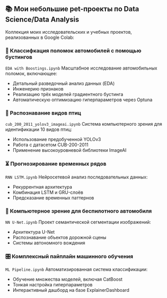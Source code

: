 ## 📚 Мои небольшие pet-проекты по Data Science/Data Analysis

Коллекция моих исследовательских и учебных проектов, реализованных в Google Colab:

### 🚗 Классифкация поломок автомобилей с помощью бустингов
`EDA with Boostings.ipynb`
Масштабное исследование автомобильных поломок, включающее:
- Детальный разведочный анализ данных (EDA)
- Инженерию признаков
- Реализацию трёх моделей градиентного бустинга
- Автоматическую оптимизацию гиперпараметров через Optuna

### 🦜 Распознавание видов птиц
`cub_200_2011_yolov3_imageai.ipynb`
Система компьютерного зрения для идентификации 10 видов птиц:
- Использование предобученной YOLOv3
- Работа с датасетом CUB-200-2011
- Применение высокоуровневой библиотеки ImageAI

### ⏳ Прогнозирование временных рядов
`RNN LSTM.ipynb`
Нейросетевой анализ последовательных данных:
- Рекуррентная архитектура
- Комбинация LSTM и GRU-слоёв
- Предсказание временных паттернов

### 🚙 Компьютерное зрение для беспилотного автомобиля 
`NN U-Net.ipynb`
Проект семантической сегментации изображений:
- Архитектура U-Net
- Распознавание объектов дорожной сцены
- Системы автономного вождения

### 🎛️ Комплексный пайплайн машинного обучения
`ML Pipeline.ipynb`
Автоматизированная система классификации:
- Обучение множества моделей, включая CatBoost
- Тонкая настройка гиперпараметров
- Интерактивный дашборд на базе ExplainerDashboard

